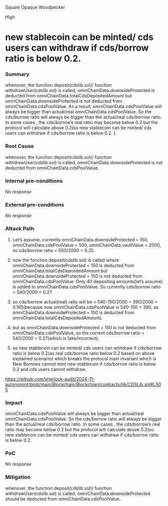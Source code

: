 Square Opaque Woodpecker

High

# new stablecoin can be minted/ cds users can withdraw if cds/borrow ratio  is below 0.2.

### Summary

 whenover,  the function deposit(cdslib.sol)/ function withdrawUser(cdslib.sol) is called, omniChainData.downsideProtected  is deducted from omniChainData.totalCdsDepositedAmount but omniChainData.downsideProtected  is not deducted from omniChainData.cdsPoolValue. As a result,  omniChainData.cdsPoolValue    will always be bigger than actual/real omniChainData.cdsPoolValue. So the cds/borrow ratio will always be bigger than the actual/real cds/borrow ratio. In some cases , the cds/borrow’s real  ratio may become below 0.2 but the protocol will calculate above 0.2(so new stablecoin can be minted/ cds users can withdraw if cds/borrow ratio  is below 0.2.
).


### Root Cause

 whenover,  the function deposit(cdslib.sol)/ function withdrawUser(cdslib.sol) is called, omniChainData.downsideProtected  is not deducted from omniChainData.cdsPoolValue.

### Internal pre-conditions

_No response_

### External pre-conditions

_No response_

### Attack Path

1. Let’s assume, currently omniChainData.downsideProtected = 150,  omniChainData.cdsPoolValue = 500,  omniChainData.vaultValue = 2000, so cds/borrow ratio = 500/2000 = 0.25

2. now the function deposit(cdslib.sol) is called where omniChainData.downsideProtected = 150 is deducted from omniChainData.totalCdsDepositedAmount but omniChainData.downsideProtected = 150 is not deducted from omniChainData.cdsPoolValue. Only 40 depositing amounts(let’s assume) is added to omniChainData.cdsPoolValue. So currently cds/borrow ratio = 540/2000 = 0.27.

3. so cds/borrow actual(real) ratio will be = 540-150/2000 = 390/2000 = 0.195(because now omniChainData.cdsPoolValue is 540-150 = 390, as omniChainData.downsideProtected = 150 is deducted from omniChainData.totalCdsDepositedAmount).

4. but as omniChainData.downsideProtected = 150 is not deducted from omniChainData.cdsPoolValue, so the current cds/borrow ratio = 540/2000 = 0.27(which is fake/incorrect).

5. so new stablecoin can be minted/ cds users can withdraw if cds/borrow ratio  is below 0.2(as real cds/borrow ratio below 0.2 based on above explained scenario)  which breaks the protocol main invariant which is  New Borrows cannot mint new stablecoin if cds/borrow ratio is below 0.2 and cds users cannot withdraw.


 https://github.com/sherlock-audit/2024-11-autonomint/blob/main/Blockchain/Blockchian/contracts/lib/CDSLib.sol#L505


### Impact

omniChainData.cdsPoolValue    will always be bigger than actual/real omniChainData.cdsPoolValue. So the cds/borrow ratio will always be bigger than the actual/real cds/borrow ratio. In some cases , the cds/borrow’s real  ratio may become below 0.2 but the protocol will calculate above 0.2(so new stablecoin can be minted/ cds users can withdraw if cds/borrow ratio  is below 0.2.


### PoC

_No response_

### Mitigation

whenover,  the function deposit(cdslib.sol)/ function withdrawUser(cdslib.sol) is called, omniChainData.downsideProtected  should be  deducted from omniChainData.cdsPoolValue.
